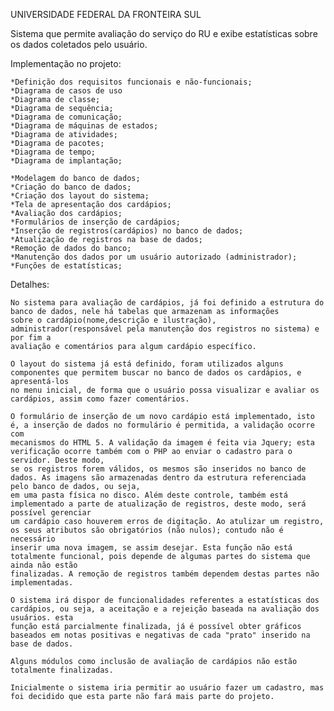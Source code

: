 ﻿UNIVERSIDADE FEDERAL DA FRONTEIRA SUL

Sistema que permite avaliação do serviço do RU e exibe estatísticas sobre os dados coletados pelo usuário.

Implementação no projeto:

	
	*Definição dos requisitos funcionais e não-funcionais;
	*Diagrama de casos de uso
	*Diagrama de classe;
	*Diagrama de sequência;
	*Diagrama de comunicação;
	*Diagrama de máquinas de estados;
	*Diagrama de atividades;
	*Diagrama de pacotes;
	*Diagrama de tempo;
	*Diagrama de implantação;

	*Modelagem do banco de dados;
	*Criação do banco de dados;
	*Criação dos layout do sistema;
	*Tela de apresentação dos cardápios;
	*Avaliação dos cardápios;
	*Formulários de inserção de cardápios;
	*Inserção de registros(cardápios) no banco de dados;
	*Atualização de registros na base de dados;
	*Remoção de dados do banco;
	*Manutenção dos dados por um usuário autorizado (administrador);
	*Funções de estatísticas;
	
Detalhes:

	No sistema para avaliação de cardápios, já foi definido a estrutura do banco de dados, nele há tabelas que armazenam as informações
	sobre o cardápio(nome,descrição e ilustração), administrador(responsável pela manutenção dos registros no sistema) e por fim a 
	avaliação e comentários para algum cardápio específico.
	
	O layout do sistema já está definido, foram utilizados alguns componentes que permitem buscar no banco de dados os cardápios, e apresentá-los
    no menu inicial, de forma que o usuário possa visualizar e avaliar os cardápios, assim como fazer comentários.

	O formulário de inserção de um novo cardápio está implementado, isto é, a inserção de dados no formulário é permitida, a validação ocorre com
	mecanismos do HTML 5. A validação da imagem é feita via Jquery; esta verificação ocorre também com o PHP ao enviar o cadastro para o servidor. Deste modo, 
	se os registros forem válidos, os mesmos são inseridos no banco de dados. As imagens são armazenadas dentro da estrutura referenciada pelo banco de dados, ou seja, 
	em uma pasta física no disco. Além deste controle, também está implementado a parte de atualização de registros, deste modo, será possível gerenciar
	um cardápio caso houverem erros de digitação. Ao atulizar um registro, os seus atributos são obrigatórios (não nulos); contudo não é necessário 
	inserir uma nova imagem, se assim desejar. Esta função não está totalmente funcional, pois depende de algumas partes do sistema que ainda não estão
	finalizadas. A remoção de registros também dependem destas partes não implementadas.

	O sistema irá dispor de funcionalidades referentes a estatísticas dos cardápios, ou seja, a aceitação e a rejeição baseada na avaliação dos usuários. esta
	função está parcialmente finalizada, já é possível obter gráficos baseados em notas positivas e negativas de cada "prato" inserido na base de dados.

	Alguns módulos como inclusão de avaliação de cardápios não estão totalmente finalizadas.
	
	Inicialmente o sistema iria permitir ao usuário fazer um cadastro, mas foi decidido que esta parte não fará mais parte do projeto.
	

